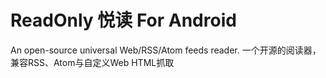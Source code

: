 ReadOnly 悦读 <b>For Android</b>
========

An open-source universal Web/RSS/Atom feeds reader.
一个开源的阅读器，兼容RSS、Atom与自定义Web HTML抓取
